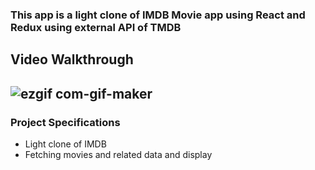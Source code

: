 <h3>This app is a light clone of IMDB Movie app using React and Redux using external API of TMDB</h3>


<h2>Video Walkthrough<h2>


![ezgif com-gif-maker](https://user-images.githubusercontent.com/63305945/95097632-554d4100-074b-11eb-8264-d9922ae5253b.gif)

<h3>Project Specifications</h3>

- Light clone of IMDB
- Fetching movies and related data and display

